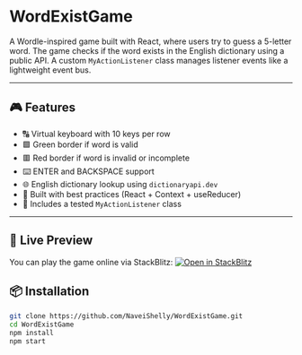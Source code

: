 # WordExistGame

A Wordle-inspired game built with React, where users try to guess a 5-letter word. The game checks if the word exists in the English dictionary using a public API. A custom `MyActionListener` class manages listener events like a lightweight event bus.

---

## 🎮 Features

- 🔠 Virtual keyboard with 10 keys per row
- 🟩 Green border if word is valid
- 🟥 Red border if word is invalid or incomplete
- ⌨️ ENTER and BACKSPACE support
- 🌐 English dictionary lookup using `dictionaryapi.dev`
- 🧠 Built with best practices (React + Context + useReducer)
- 🧪 Includes a tested `MyActionListener` class

---

## 🚀 Live Preview

You can play the game online via StackBlitz:
[![Open in StackBlitz](https://developer.stackblitz.com/img/open_in_stackblitz.svg)](https://stackblitz.com/github/YOUR_USERNAME/YOUR_REPO)

## 📦 Installation

```bash
git clone https://github.com/NaveiShelly/WordExistGame.git
cd WordExistGame
npm install
npm start
```
